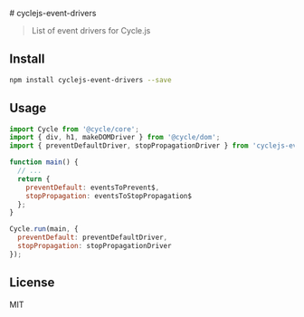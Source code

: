 # cyclejs-event-drivers

> List of event drivers for Cycle.js

## Install

```bash
npm install cyclejs-event-drivers --save
```

## Usage

```javascript
import Cycle from '@cycle/core';
import { div, h1, makeDOMDriver } from '@cycle/dom';
import { preventDefaultDriver, stopPropagationDriver } from 'cyclejs-event-drivers';

function main() {
  // ...
  return {
    preventDefault: eventsToPrevent$,
    stopPropagation: eventsToStopPropagation$
  };
}

Cycle.run(main, {
  preventDefault: preventDefaultDriver,
  stopPropagation: stopPropagationDriver
});
```

## License

MIT

